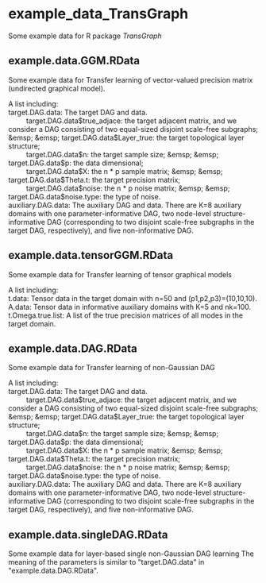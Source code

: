 # example_data_TransGraph
Some example data for R package *TransGraph*

## example.data.GGM.RData
Some example data for Transfer learning of vector-valued precision matrix (undirected graphical model).    

A list including:    
target.DAG.data: The target DAG and data.    
   &emsp; &emsp; target.DAG.data$true_adjace: the target adjacent matrix, and we consider a DAG consisting of two equal-sized disjoint scale-free subgraphs;    
   &emsp; &emsp; target.DAG.data$Layer_true: the target topological layer structure;    
   &emsp; &emsp; target.DAG.data$n: the target sample size;    
   &emsp; &emsp; target.DAG.data$p: the data dimensional;    
   &emsp; &emsp; target.DAG.data$X: the n * p sample matrix;    
   &emsp; &emsp; target.DAG.data$Theta.t: the target precision matrix;    
   &emsp; &emsp; target.DAG.data$noise: the n * p noise matrix;    
   &emsp; &emsp; target.DAG.data$noise.type: the type of noise.    
auxiliary.DAG.data: The auxiliary DAG and data. There are K=8 auxiliary domains with one parameter-informative DAG, two node-level structure-informative DAG (corresponding to two disjoint scale-free subgraphs in the target DAG, respectively), and five non-informative DAG.    
  
## example.data.tensorGGM.RData
Some example data for Transfer learning of tensor graphical models    

A list including:    
t.data: Tensor data in the target domain with n=50 and (p1,p2,p3)=(10,10,10).    
A.data: Tensor data in informative auxiliary domains with K=5 and nk=100.    
t.Omega.true.list: A list of the true precision matrices of all modes in the target domain.    


## example.data.DAG.RData
Some example data for Transfer learning of non-Gaussian DAG    

A list including:    
target.DAG.data: The target DAG and data.    
&emsp; &emsp;   target.DAG.data$true_adjace: the target adjacent matrix, and we consider a DAG consisting of two equal-sized disjoint scale-free subgraphs;    
&emsp; &emsp;   target.DAG.data$Layer_true: the target topological layer structure;    
&emsp; &emsp;   target.DAG.data$n: the target sample size;    
&emsp; &emsp;   target.DAG.data$p: the data dimensional;    
&emsp; &emsp;   target.DAG.data$X: the n * p sample matrix;    
&emsp; &emsp;   target.DAG.data$Theta.t: the target precision matrix;    
&emsp; &emsp;   target.DAG.data$noise: the n * p noise matrix;    
&emsp; &emsp;   target.DAG.data$noise.type: the type of noise.    
auxiliary.DAG.data: The auxiliary DAG and data. There are K=8 auxiliary domains with one parameter-informative DAG, two node-level structure-informative DAG (corresponding to two disjoint scale-free subgraphs in the target DAG, respectively), and five non-informative DAG.    

## example.data.singleDAG.RData
Some example data for layer-based single non-Gaussian DAG learning
The meaning of the parameters is similar to "target.DAG.data" in "example.data.DAG.RData".



